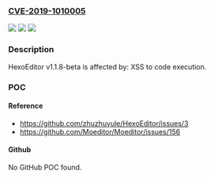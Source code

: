 ### [CVE-2019-1010005](https://cve.mitre.org/cgi-bin/cvename.cgi?name=CVE-2019-1010005)
![](https://img.shields.io/static/v1?label=Product&message=HexoEditor&color=blue)
![](https://img.shields.io/static/v1?label=Version&message=n%2Fa&color=blue)
![](https://img.shields.io/static/v1?label=Vulnerability&message=XSS%20to%20code%20execution&color=brighgreen)

### Description

HexoEditor v1.1.8-beta is affected by: XSS to code execution.

### POC

#### Reference
- https://github.com/zhuzhuyule/HexoEditor/issues/3
- https://github.com/Moeditor/Moeditor/issues/156

#### Github
No GitHub POC found.

